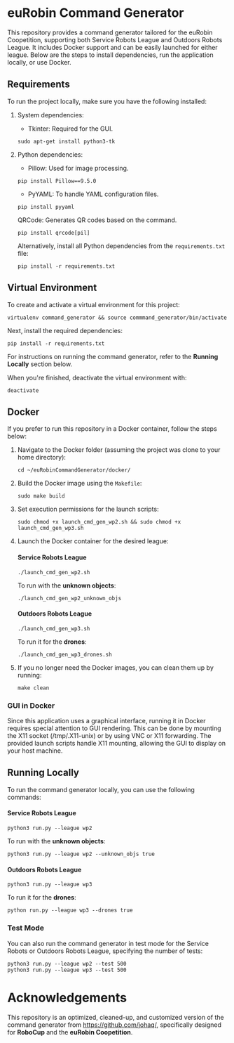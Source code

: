 # euRobin Command Generator

This repository provides a command generator tailored for the euRobin Coopetition, supporting both Service Robots League and Outdoors Robots League. It includes Docker support and can be easily launched for either league. Below are the steps to install dependencies, run the application locally, or use Docker.



## Requirements
To run the project locally, make sure you have the following installed:

1. System dependencies:

    - Tkinter: Required for the GUI.
    ```
    sudo apt-get install python3-tk
    ```

2. Python dependencies: 
    - Pillow: Used for image processing.
    ```
    pip install Pillow==9.5.0
    ```

    - PyYAML: To handle YAML configuration files.
    ```
    pip install pyyaml
    ```

    QRCode: Generates QR codes based on the command.
    ```
    pip install qrcode[pil]
    ```

    Alternatively, install all Python dependencies from the ```requirements.txt``` file:
    ```
    pip install -r requirements.txt
    ```

## Virtual Environment
To create and activate a virtual environment for this project:
 ```
virtualenv command_generator && source commmand_generator/bin/activate
```

Next, install the required dependencies:

```
pip install -r requirements.txt
```

For instructions on running the command generator, refer to the **Running Locally** section below.

When you're finished, deactivate the virtual environment with:
```
deactivate
```

## Docker
If you prefer to run this repository in a Docker container, follow the steps below:

1. Navigate to the Docker folder (assuming the project was clone to your home directory):
    ```
    cd ~/euRobinCommandGenerator/docker/
    ```

2. Build the Docker image using the ```Makefile```:
    ```
    sudo make build
    ```

3. Set execution permissions for the launch scripts:
    ```
    sudo chmod +x launch_cmd_gen_wp2.sh && sudo chmod +x launch_cmd_gen_wp3.sh
    ```

4. Launch the Docker container for the desired league:
    #### Service Robots League
    ```
    ./launch_cmd_gen_wp2.sh
    ```

    To run with the **unknown objects**:
    ```
    ./launch_cmd_gen_wp2_unknown_objs
    ```

    #### Outdoors Robots League
    ```
    ./launch_cmd_gen_wp3.sh
    ```

    To run it for the **drones**:
    ```
    ./launch_cmd_gen_wp3_drones.sh
    ```

5. If you no longer need the Docker images, you can clean them up by running:
    ```
    make clean
    ```

### GUI in Docker
Since this application uses a graphical interface, running it in Docker requires special attention to GUI rendering. This can be done by mounting the X11 socket (/tmp/.X11-unix) or by using VNC or X11 forwarding. The provided launch scripts handle X11 mounting, allowing the GUI to display on your host machine.






## Running Locally

To run the command generator locally, you can use the following commands:

#### Service Robots League
```
python3 run.py --league wp2
```

To run with the **unknown objects**:
```
python3 run.py --league wp2 --unknown_objs true
```


#### Outdoors Robots League
```
python3 run.py --league wp3
```

To run it for the **drones**:
```
python run.py --league wp3 --drones true
```

### Test Mode

You can also run the command generator in test mode for the Service Robots or Outdoors Robots League, specifying the number of tests:

```
python3 run.py --league wp2 --test 500
python3 run.py --league wp3 --test 500
```





# Acknowledgements

This repository is an optimized, cleaned-up, and customized version of the command generator from https://github.com/johaq/, specifically designed for **RoboCup** and the **euRobin Coopetition**.

